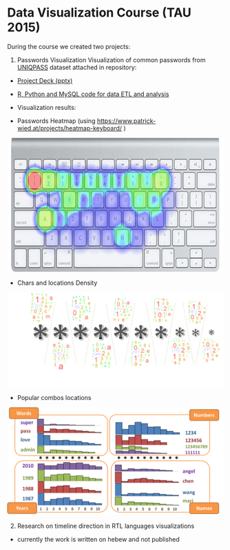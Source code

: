 # Data Visualization Course (TAU 2015)

During the course we created two projects:

1. Passwords Visualization
Visualization of common passwords from [UNIQPASS](http://dazzlepod.com/uniqpass/) dataset
attached in repository:
* [Project Deck (pptx)](/Passwords.pptx)
* [R, Python and MySQL code for data ETL and analysis](/pass_words)
* Visualization results:

* Passwords Heatmap (using https://www.patrick-wied.at/projects/heatmap-keyboard/ )
   
![heatmap](/heatmap1.png "Passwords heatmap")




   * Chars and locations Density 
   
   
![density](/density.png)




   * Popular combos locations
   
   
![combos](/combos.png)




2. Research on timeline direction in RTL languages visualizations

 - currently the work is written on hebew and not published
